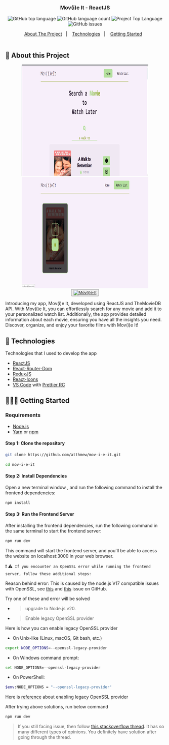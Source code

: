 <h3 align="center">
  Mov(i)e It - ReactJS
</h3>

<p align="center"></p>

<p align="center">
  <!-- <img alt="Project Top Language" src="https://img.shields.io/badge/98.2%25-yellow?style=for-the-badge&logo=javascript&label=JavaScript&labelColor=black"> -->
  <img alt="GitHub top language" src="https://img.shields.io/github/languages/top/atthmew/movieit-react?style=for-the-badge">
  <img alt="GitHub language count" src="https://img.shields.io/github/languages/count/atthmew/movieit-react?style=for-the-badge">
  <img alt="Project Top Language" src="https://img.shields.io/github/last-commit/atthmew/movieit-react?style=for-the-badge">
  <img alt="GitHub issues" src="https://img.shields.io/github/issues/atthmew/movieit-react?style=for-the-badge">
</p>

<p align="center">
  <a href="#-about-the-project">About The Project</a>&nbsp;&nbsp;&nbsp;|&nbsp;&nbsp;&nbsp;
  <a href="#-technologies">Technologies</a>&nbsp;&nbsp;&nbsp;|&nbsp;&nbsp;&nbsp;
  <a href="#-getting-started">Getting Started</a>&nbsp;&nbsp;&nbsp;
  <br/>
  <br/>
  
  <!-- <img alt="Demo" src="https://github.com/eltonlazzarin/reactjs-rocketfy-app/blob/master/screenshot/demo.png" target="_blank"></img> -->
</p>

## 📱 About this Project

<p align="center">
<img alt="Discord logo" src="https://github.com/atthmew/movieit-react/blob/main/screenshots/movieit1.png" height="350px" width="400px" /> 
<img alt="Discord logo" src="https://github.com/atthmew/movieit-react/blob/main/screenshots/movieit2.png" height="350px" width="400px" /> 
<br/>
  <button>
    <a href="https://atthmew.github.io/movieit-react"> 
      <img alt="Mov(i)e-It" src="https://img.shields.io/badge/Mov(i)e It-white?style=for-the-badge&logo=YouTube&label=YouTube&labelColor=red"/>
    </a>
  </button>
</p>

<p>Introducing my app, Mov(i)e It, developed using ReactJS and TheMovieDB API. With Mov(i)e It, you can effortlessly search for any movie and add it to your personalized watch list. Additionally, the app provides detailed information about each movie, ensuring you have all the insights you need. Discover, organize, and enjoy your favorite films with Mov(i)e It! </p>

## 🚀 Technologies

Technologies that I used to develop the app

- [ReactJS](https://react.dev/)
- [React-Router-Dom](https://reactrouter.com/en/main)
- [ReduxJS](https://redux.js.org/)
- [React-Icons](https://github.com/wwayne/react-tooltip)
- [VS Code](https://code.visualstudio.com) with [Prettier RC](https://github.com/prettier/prettier)

## 👨🏼‍💻 Getting Started

### Requirements

- [Node.js](https://nodejs.org/en/)
- [Yarn](https://classic.yarnpkg.com/) or [npm](https://www.npmjs.com/)

#### Step 1: Clone the repository

```bash
git clone https://github.com/atthmew/mov-i-e-it.git
```

```bash
cd mov-i-e-it
```

#### Step 2: Install Dependencies

Open a new terminal window , and run the following command to install the frontend dependencies:

```bash
npm install
```

#### Step 3: Run the Frontend Server

After installing the frontend dependencies, run the following command in the same terminal to start the frontend server:

```bash
npm run dev
```

This command will start the frontend server, and you'll be able to access the website on localhost:3000 in your web
browser.

:exclamation:
:warning:` If you encounter an OpenSSL error while running the frontend server, follow these additional steps:`

Reason behind error: This is caused by the node.js V17 compatible issues with OpenSSL, see
[this](https://github.com/nodejs/node/issues/40547) and [this](https://github.com/webpack/webpack/issues/14532) issue on
GitHub.

Try one of these and error will be solved

- > upgrade to Node.js v20.

- > Enable legacy OpenSSL provider

Here is how you can enable legacy OpenSSL provider

- On Unix-like (Linux, macOS, Git bash, etc.)

```bash
export NODE_OPTIONS=--openssl-legacy-provider
```

- On Windows command prompt:

```bash
set NODE_OPTIONS=--openssl-legacy-provider
```

- On PowerShell:

```bash
$env:NODE_OPTIONS = "--openssl-legacy-provider"
```

Here is [reference](https://github.com/webpack/webpack/issues/14532#issuecomment-947012063) about enabling legacy
OpenSSL provider

After trying above solutions, run below command

```bash
npm run dev
```

> If you still facing issue, then follow
> [this stackoverflow thread](https://stackoverflow.com/questions/69692842/error-message-error0308010cdigital-envelope-routinesunsupported).
> It has so many different types of opinions. You definitely have solution after going through the thread.
